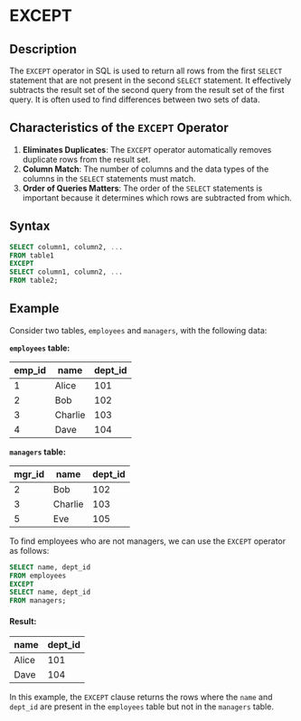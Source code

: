 # EXCEPT

## Description

The `EXCEPT` operator in SQL is used to return all rows from the first `SELECT` statement that are not present in the second `SELECT` statement. It effectively subtracts the result set of the second query from the result set of the first query. It is often used to find differences between two sets of data.

## Characteristics of the `EXCEPT` Operator

1. **Eliminates Duplicates**: The `EXCEPT` operator automatically removes duplicate rows from the result set.
2. **Column Match**: The number of columns and the data types of the columns in the `SELECT` statements must match.
3. **Order of Queries Matters**: The order of the `SELECT` statements is important because it determines which rows are subtracted from which.

## Syntax

```sql
SELECT column1, column2, ...
FROM table1
EXCEPT
SELECT column1, column2, ...
FROM table2;
```

## Example

Consider two tables, `employees` and `managers`, with the following data:

**`employees` table:**

| emp\_id | name    | dept\_id |
| ------- | ------- | -------- |
| 1       | Alice   | 101      |
| 2       | Bob     | 102      |
| 3       | Charlie | 103      |
| 4       | Dave    | 104      |

**`managers` table:**

| mgr\_id | name    | dept\_id |
| ------- | ------- | -------- |
| 2       | Bob     | 102      |
| 3       | Charlie | 103      |
| 5       | Eve     | 105      |

To find employees who are not managers, we can use the `EXCEPT` operator as follows:

```sql
SELECT name, dept_id
FROM employees
EXCEPT
SELECT name, dept_id
FROM managers;
```

#### Result:

| name  | dept\_id |
| ----- | -------- |
| Alice | 101      |
| Dave  | 104      |

In this example, the `EXCEPT` clause returns the rows where the `name` and `dept_id` are present in the `employees` table but not in the `managers` table.
